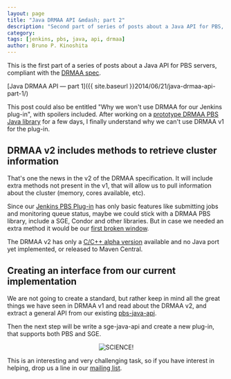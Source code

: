 ```yaml
---
layout: page
title: "Java DRMAA API &mdash; part 2"
description: "Second part of series of posts about a Java API for PBS, compliant with DRMAA spec"
category: 
tags: [jenkins, pbs, java, api, drmaa]
author: Bruno P. Kinoshita
---
```


This is the first part of a series of posts about a Java API for PBS servers, compliant with 
the [DRMAA spec](http://www.drmaa.org/documents.php). 

[Java DRMAA API &mdash; part 1]({{ site.baseurl }}2014/06/21/java-drmaa-api-part-1/)

This post could also be entitled "Why we won't use DRMAA for our Jenkins plug-in", with spoilers 
included. After working on a [prototype DRMAA PBS Java library](https://github.com/biouno/drmaa-pbs) 
for a few days, I finally understand why we can't use DRMAA v1 for the plug-in.

<!--more-->

## DRMAA v2 includes methods to retrieve cluster information

That's one the news in the v2 of the DRMAA specification. It will include extra methods not 
present in the v1, that will allow us to pull information about the cluster (memory, cores 
available, etc).

Since our [Jenkins PBS Plug-in](https://github.com/biouno/pbs-plugin) has only basic features 
like submitting jobs and monitoring queue status, maybe we could stick with a DRMAA PBS library, 
include a SGE, Condor and other libraries. But in case we needed an extra method it would 
be our [first broken window](http://en.wikipedia.org/wiki/Broken_windows_theory).

The DRMAA v2 has only a [C/C++ alpha version](https://github.com/troeger/drmaav2-mock) available 
and no Java port yet implemented, or released to Maven Central.

## Creating an interface from our current implementation

We are not going to create a standard, but rather keep in mind all the great things we have 
seen in DRMAA v1 and read about the DRMAA v2, and extract a general API from our existing 
[pbs-java-api](https://github.com/biouno/pbs-java-api).

Then the next step will be write a sge-java-api and create a new plug-in, that supports both 
PBS and SGE.

<center><img src='{{ site.baseurl }}assets/posts/MOTHAFUCKINSCIENCE.gif' alt="SCIENCE!" /></center>

This is an interesting and very challenging task, so if you have interest in helping, drop 
us a line in our [mailing list](https://groups.google.com/d/forum/biouno-developers).